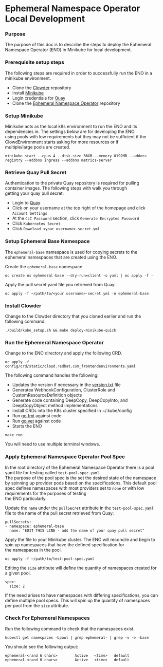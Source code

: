 # Ephemeral Namespace Operator Local Development

### Purpose
The purpose of this doc is to describe the steps to deploy the Ephemeral Namespace Operator (ENO) in Minikube for local development. 

### Prerequisite setup steps
The following steps are required in order to successfully run the ENO in a minikube environment. 
- Clone the [Clowder](https://github.com/RedHatInsights/clowder) repository
- Install [Minikube](https://minikube.sigs.k8s.io/docs/start/)
- Login credentials for [Quay](https://quay.io)
- Clone the [Ephemeral Namespace Operator](https://github.com/RedHatInsights/ephemeral-namespace-operator) repository

### Setup Minikube
Minikube acts as the local k8s environment to run the ENO and its dependencies in. The settings below are for developing the ENO  
using pools with low requirements but they may not be sufficient if the ClowdEnvironment starts asking for more resources or if  
multiple/large pools are created.
```
minikube start --cpus 4 --disk-size 36GB --memory 8192MB --addons registry --addons ingress --addons metrics-server
```

### Retrieve Quay Pull Secret
Authentication to the private Quay repository is required for pulling container images. The following steps with walk you through  
getting your quay pull secret:
- Login to [Quay](https://quay.io)
- Click on your username at the top right of the homepage and click `Account Settings`
- At the `CLI Password` section, click `Generate Encrypted Password`
- Click `Kubernetes Secret`
- Click `Download <your username>-secret.yml`

### Setup Ephemeral Base Namespace
The `ephemeral-base` namespace is used for copying secrets to the ephemeral namespaces that are created using the ENO.

Create the `ephemeral-base` namespace.
```
oc create ns ephemeral-base --dry-run=client -o yaml | oc apply -f -
```

Apply the pull secret yaml file you retrieved from Quay.
```
oc apply -f ~/path/to/<your username>-secret.yml -n ephemeral-base
```

### Install Clowder
Change to the Clowder directory that you cloned earlier and run the following command.
```
./build/kube_setup.sh && make deploy-minikube-quick
```

### Run the Ephemeral Namespace Operator
Change to the ENO directory and apply the following CRD.
```
oc apply -f config/crd/static/cloud.redhat.com_frontendenvironments.yaml
```

The following command handles the following:
- Updates the version if necessary in the [version.txt](https://github.com/RedHatInsights/ephemeral-namespace-operator/blob/main/controllers/cloud.redhat.com/version.txt) file
- Generatea WebhookConfiguration, ClusterRole and CustomResourceDefinition objects
- Generate code containing DeepCopy, DeepCopyInto, and DeepCopyObject method implementations
- Install CRDs into the K8s cluster specified in ~/.kube/config
- Run [go fmt](https://go.dev/blog/gofmt) against code
- Run [go vet](https://pkg.go.dev/cmd/vet) against code
- Starts the ENO
```
make run
```
  
You will need to use multiple terminal windows.

### Apply Ephemeral Namespace Operator Pool Spec
In the root directory of the Ephemeral Namespace Operator there is a pool yaml file for testing called `test-pool-spec.yaml`.  
The purpose of the pool spec is the set the desired state of the namespace by spinning up provider pods based on the specifications.
This default pool spec defines namespaces with most providers set to `none` or with low requirements for the purposes of testing  
the ENO particularly.
  
Update the `name` under the `pullSecret` attribute in the `test-pool-spec.yaml` file to the name of the pull secret retrieved from Quay:
```
pullSecrets:
- namespace: ephemeral-base
  name: "EDIT THIS LINE - add the name of your quay pull secret"
```
  
Apply the file to your Minikube cluster. The ENO will reconcile and begin to spin up namespaces that have the defined specification for  
the namespaces in the pool.
```
oc apply -f ~/path/to/test-pool-spec.yaml
```

Editing the `size` attribute will define the quantity of namespaces created for a given pool.
```
spec:
  size: 2
```

If the need arises to have namespaces with differing specifications, you can define multiple pool specs. This will spin up the quantity of namespaces  
per pool from the `size` attribute.

### Check For Ephemeral Namespaces
Run the following command to check that the namespaces exist.
```
kubectl get namespaces -Lpool | grep ephemeral- | grep -v -e -base 
```

You should see the following output:
```
ephemeral-<rand 6 chars>        Active   <time>   default
ephemeral-<rand 6 chars>        Active   <time>   default
```
